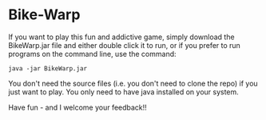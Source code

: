 # Bike-Warp

If you want to play this fun and addictive game, simply download the BikeWarp.jar file and either double click it to run, or if you prefer to run programs on the command line, use the command:

```java -jar BikeWarp.jar```

You don't need the source files (i.e. you don't need to clone the repo) if you just want to play. You only need to have java installed on your system.

Have fun - and I welcome your feedback!!
